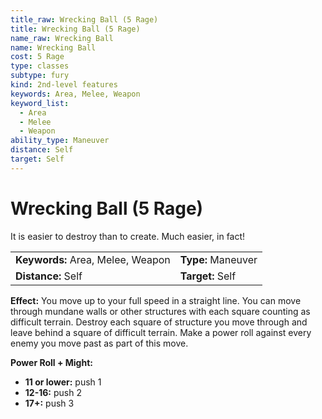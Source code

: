```yaml
---
title_raw: Wrecking Ball (5 Rage)
title: Wrecking Ball (5 Rage)
name_raw: Wrecking Ball
name: Wrecking Ball
cost: 5 Rage
type: classes
subtype: fury
kind: 2nd-level features
keywords: Area, Melee, Weapon
keyword_list:
  - Area
  - Melee
  - Weapon
ability_type: Maneuver
distance: Self
target: Self
---
```


# Wrecking Ball (5 Rage)

It is easier to destroy than to create. Much easier, in fact!

|                                   |                    |
| :-------------------------------- | :----------------- |
| **Keywords:** Area, Melee, Weapon | **Type:** Maneuver |
| **Distance:** Self                | **Target:** Self   |

**Effect:** You move up to your full speed in a straight line. You can move through mundane walls or other structures with each square counting as difficult terrain. Destroy each square of structure you move through and leave behind a square of difficult terrain. Make a power roll against every enemy you move past as part of this move.

**Power Roll + Might:**

- **11 or lower:** push 1
- **12-16:** push 2
- **17+:** push 3
